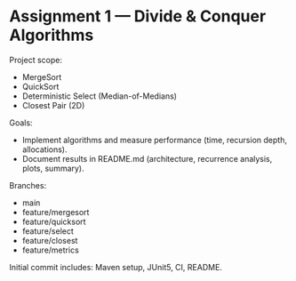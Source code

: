 # Assignment 1 — Divide & Conquer Algorithms

Project scope:
- MergeSort
- QuickSort
- Deterministic Select (Median-of-Medians)
- Closest Pair (2D)

Goals:
- Implement algorithms and measure performance (time, recursion depth, allocations).
- Document results in README.md (architecture, recurrence analysis, plots, summary).

Branches:
- main
- feature/mergesort
- feature/quicksort
- feature/select
- feature/closest
- feature/metrics

Initial commit includes: Maven setup, JUnit5, CI, README.
